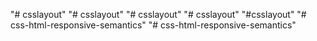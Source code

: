"# csslayout" 
"# csslayout" 
"# csslayout" 
"# csslayout" 
"#csslayout" 
"# css-html-responsive-semantics" 
"# css-html-responsive-semantics" 
